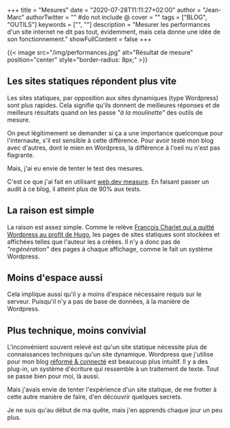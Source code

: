 +++
title = "Mesures"
date = "2020-07-28T11:11:27+02:00"
author = "Jean-Marc"
authorTwitter = "" #do not include @
cover = ""
tags = ["BLOG", "OUTILS"]
keywords = ["", ""]
description = "Mesurer les performances d'un site internet ne dit pas tout, évidemment, mais cela donne une idée de son fonctionnement."
showFullContent = false
+++

{{< image src="/img/performances.jpg" alt="Résultat de mesure" position="center" style="border-radius: 8px;" >}}



## Les sites statiques répondent plus vite

Les sites statiques, par opposition aux sites dynamiques (type Wordpress) sont plus rapides. Cela signifie qu'ils donnent de meilleures réponses et de meilleurs résultats quand on les passe *"à la moulinette"* des outils de mesure.

On peut légitimement se demander si ça a une importance quelconque pour l'internaute, s'il est sensible à cette différence. Pour avoir testé mon blog avec d'autres, dont le mien en Wordpress, la différence à l'oeil nu n'est pas flagrante.

Mais, j'ai eu envie de tenter le test des mesures.

C'est ce que j'ai fait en utilisant [web.dev measure](https://web.dev/measure/). En faisant passer un audit à ce blog, il atteint plus de 90% aux tests.

## La raison est simple

La raison est assez simple. Comme le relève [François Charlet qui a quitté Wordpress au profit de Hugo](https://francoischarlet.ch/2020/jai-quitte-wordpress-pour-hugo/#site-dynamique-et-site-statique), les pages de sites statiques sont stockées et affichées telles que l'auteur les a créées. Il n'y a donc pas de *"regénération"* des pages à chaque affichage, comme le fait un système Wordpress.

## Moins d'espace aussi

Cela implique aussi qu'il y a moins d'espace nécessaire requis sur le serveur. Puisqu'il n'y a pas de base de données, à la manière de Wordpress.

## Plus technique, moins convivial

L'inconvénient souvent relevé est qu'un site statique nécessite plus de connaissances techniques qu'un site dynamique. Wordpress que j'utilise pour mon blog [réformé & connecté](https://jeanmarcleresche.ch) est beaucoup plus intuitif. Il y a des plug-in, un système d'écriture qui ressemble à un traitement de texte. Tout se passe bien pour moi, là aussi.

Mais j'avais envie de tenter l'expérience d'un site statique, de me frotter à cette autre manière de faire, d'en découvrir quelques secrets.

Je ne suis qu'au début de ma quête, mais j'en apprends chaque jour un peu plus. 